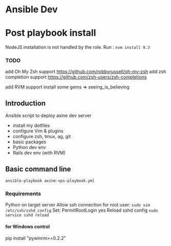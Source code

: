 # Ansible Dev

# Post playbook install
NodeJS installation is not handled by the role.
Run : `nvm install 9.3`

### TODO
add Oh My Zsh support
https://github.com/robbyrussell/oh-my-zsh
add zsh completion support
https://github.com/zsh-users/zsh-completions

add RVM support
install some gems => seeing_is_believing

## Introduction
Ansible script to deploy axine dev server

- install my dotfiles
- configure Vim & plugins
- configure zsh, tmux, ag, git
- basic packages
- Python dev env
- Rails dev env (with RVM)

## Basic command line
`ansible-playbook axine-vps-playbook.yml`

### Requirements
Python on target server
Allow ssh connection for root user:
`sudo vim /etc/ssh/sshd_config`
Set: PermitRootLogin yes
Reload sshd config
`sudo service sshd reload`

#### for Windows control
pip install "pywinrm>=0.2.2"
